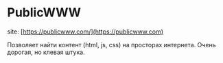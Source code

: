 # PublicWWW

site: [https://publicwww.com/](https://publicwww.com)

Позволяет найти контент (html, js, css) на просторах интернета. Очень дорогая, но клевая штука.
